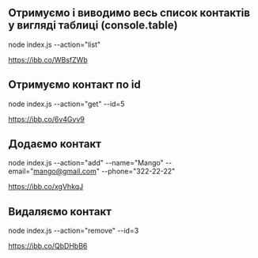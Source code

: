 ## Отримуємо і виводимо весь список контактів у вигляді таблиці (console.table)
node index.js --action="list"

https://ibb.co/WBsfZWb

## Отримуємо контакт по id
node index.js --action="get" --id=5

https://ibb.co/6v4Gyv9

## Додаємо контакт
node index.js --action="add" --name="Mango" --email="mango@gmail.com" --phone="322-22-22"

https://ibb.co/xgVhkqJ

## Видаляємо контакт
node index.js --action="remove" --id=3

https://ibb.co/QbDHbB6
